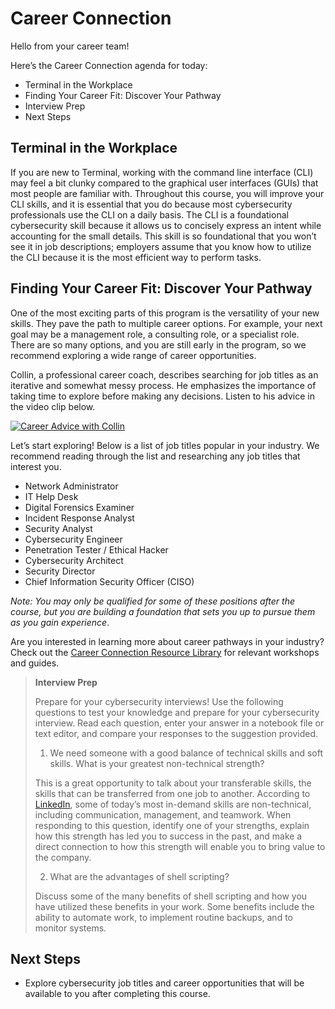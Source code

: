 # Career Connection

Hello from your career team!

Here’s the Career Connection agenda for today:
* Terminal in the Workplace
* Finding Your Career Fit: Discover Your Pathway
* Interview Prep
* Next Steps

## Terminal  in the Workplace

If you are new to Terminal, working with the command line interface (CLI) may feel a bit clunky compared to the graphical user interfaces (GUIs) that most people are familiar with. Throughout this course, you will improve your CLI skills, and it is essential that you do because most cybersecurity professionals use the CLI on a daily basis. The CLI is a foundational cybersecurity skill because it allows us to concisely express an intent while accounting for the small details. This skill is so foundational that you won’t see it in job descriptions; employers assume that you know how to utilize the CLI because it is the most efficient way to perform tasks.

## Finding Your Career Fit: Discover Your Pathway

One of the most exciting parts of this program is the versatility of your new skills. They pave the path to multiple career options. For example, your next goal may be a management role, a consulting role, or a specialist role. There are so many options, and you are still early in the program, so we recommend exploring a wide range of career opportunities.

Collin, a professional career coach, describes searching for job titles as an iterative and somewhat messy process. He emphasizes the importance of taking time to explore before making any decisions. Listen to his advice in the video clip below.

[![Career Advice with Collin](https://static.bc-edx.com/career-services/all-vertical-fycf/lesson-03/l3_fycf_videothumbnail.png)](https://2u-20.wistia.com/medias/1654x29c5q#)

Let’s start exploring! Below is a list of job titles popular in your industry. We recommend reading through the list and researching any job titles that interest you.

* Network Administrator
* IT Help Desk 
* Digital Forensics Examiner
* Incident Response Analyst
* Security Analyst
* Cybersecurity Engineer
* Penetration Tester / Ethical Hacker
* Cybersecurity Architect
* Security Director
* Chief Information Security Officer (CISO)

_*Note:* You may only be qualified for some of these positions after the course, but you are building a foundation that sets you up to pursue them as you gain experience_. 

Are you interested in learning more about career pathways in your industry? Check out the [Career Connection Resource Library](https://docs.google.com/document/d/1xiuZP_ZYMiIopqS0pFWUji58ESASMQUl2CQJphReaGo/edit?usp=sharing) for relevant workshops and guides. 

> **Interview Prep**
>
> Prepare for your cybersecurity interviews! Use the following questions to test your knowledge and prepare for your cybersecurity interview. Read each question, enter your answer in a notebook file or text editor, and compare your responses to the suggestion provided.
>
> 1. We need someone with a good balance of technical skills and soft skills. What is your greatest non-technical strength?
> 
>This is a great opportunity to talk about your transferable skills, the skills that can be transferred from one job to another. According to [LinkedIn](https://www.linkedin.com/business/talent/blog/talent-strategy/linkedin-most-in-demand-hard-and-soft-skills), some of today’s most in-demand skills are non-technical, including communication, management, and teamwork. When responding to this question, identify one of your strengths, explain how this strength has led you to success in the past, and make a direct connection to how this strength will enable you to bring value to the company.
>
> 2. What are the advantages of shell scripting?
>
>Discuss some of the many benefits of shell scripting and how you have utilized these benefits in your work. Some benefits include the ability to automate work, to implement routine backups, and to monitor systems.

## Next Steps
* Explore cybersecurity job titles and career opportunities that will be available to you after completing this course. 

